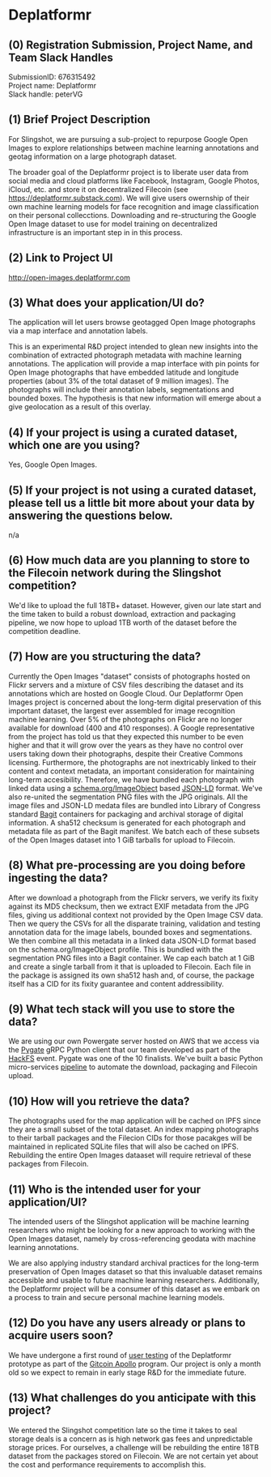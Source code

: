 # Deplatformr

## (0) Registration Submission, Project Name, and Team Slack Handles

SubmissionID: 676315492  
Project name: Deplatformr  
Slack handle: peterVG   

## (1) Brief Project Description

For Slingshot, we are pursuing a sub-project to repurpose Google Open Images to explore relationships between machine learning annotations and geotag information on a large photograph dataset.

The broader goal of the Deplatformr project is to liberate user data from social media and cloud platforms like Facebook, Instagram, Google Photos, iCloud, etc. and store it on decentralized Filecoin (see https://deplatformr.substack.com). We will give users owernship of their own machine learning models for face recognition and image classification on their personal collecctions. Downloading and re-structuring the Google Open Image dataset to use for model training on decentralized infrastructure is an important step in in this process.

## (2) Link to Project UI

http://open-images.deplatformr.com

## (3) What does your application/UI do?

The application will let users browse geotagged Open Image photographs via a map interface and annotation labels.

This is an experimental R&D project intended to glean new insights into the combination of extracted photograph metadata with machine learning annotations. The application will provide a map interface with pin points for Open Image photographs that have embedded latitude and longitude properties (about 3% of the total dataset of 9 million images). The photographs will include their annotation labels, segmentations and bounded boxes. The hypothesis is that new information will emerge about a give geolocation as a result of this overlay.

## (4) If your project is using a curated dataset, which one are you using?

Yes, Google Open Images.

## (5) If your project is not using a curated dataset, please tell us a little bit more about your data by answering the questions below.

n/a

## (6) How much data are you planning to store to the Filecoin network during the Slingshot competition?

We'd like to upload the full 18TB+ dataset. However, given our late start and the time taken to build a robust download, extraction and packaging pipeline, we now hope to upload 1TB worth of the dataset before the competition deadline.

## (7) How are you structuring the data?

Currently the Open Images "dataset" consists of photographs hosted on Flickr servers and a mixture of CSV files describing the dataset and its annotations which are hosted on Google Cloud. Our Deplatformr Open Images project is concerned about the long-term digital preservation of this important dataset, the largest ever assembled for image recognition machine learning. Over 5% of the photographs on Flickr are no longer available for download (400 and 410 responses). A Google representative from the project has told us that they expected this number to be even higher and that it will grow over the years as they have no control over users taking down their photographs, despite their Creative Commons licensing. Furthermore, the photographs are not inextricably linked to their content and context metadata, an important consideration for maintaining long-term accesibility. Therefore, we have bundled each photograph with linked data using a [schema.org/ImageObject](https://schema.org/ImageObject) based [JSON-LD](https://json-ld.org/) format. We've also re-united the segmentation PNG files with the JPG originals. All the image files and JSON-LD medata files are bundled into Library of Congress standard [Bagit](https://tools.ietf.org/html/rfc8493) containers for packaging and archival storage of digital information. A sha512 checksum is generated for each photograph and metadata file as part of the Bagit manifest. We batch each of these subsets of the Open Images dataset into 1 GiB tarballs for upload to Filecoin.

## (8) What pre-processing are you doing before ingesting the data?

After we download a photograph from the Flickr servers, we verify its fixity against its MD5 checksum, then we extract EXIF metadata from the JPG files, giving us additional context not provided by the Open Image CSV data. Then we query the CSVs for all the disparate training, validation and testing annotation data for the image labels, bounded boxes and segmentations. We then combine all this metadata in a linked data JSON-LD format based on the schema.org/ImageObject profile. This is bundled with the segmentation PNG files into a Bagit container. We cap each batch at 1 GiB and create a single tarball from it that is uploaded to Filecoin. Each file in the package is assigned its own sha512 hash and, of course, the package itself has a CID for its fixity guarantee and content addressibility.

## (9)  What tech stack will you use to store the data?

We are using our own Powergate server hosted on AWS that we access via the [Pygate](https://github.com/pygate/pygate-gRPC) gRPC Python client that our team developed as part of the [HackFS](https://hackfs.com/) event. Pygate was one of the 10 finalists. We've built a basic Python micro-services [pipeline](https://github.com/deplatformr/open-images) to automate the download, packaging and Filecoin upload. 

## (10) How will you retrieve the data?

The photographs used for the map application will be cached on IPFS since they are a small subset of the total dataset. An index mapping photographs to their tarball packages and the Filecion CIDs for those pacakges will be maintained in replicated SQLite files that will also be cached on IPFS. Rebuilding the entire Open Images dataaset will require retrieval of these packages from Filecoin. 

## (11) Who is the intended user for your application/UI?

The intended users of the Slingshot application will be machine learning researchers who might be looking for a new approach to working with the Open Images dataset, namely by cross-referencing geodata with machine learning annotations. 

We are also applying industry standard archival practices for the long-term preservation of Open Images dataset so that this invaluable dataset remains accessible and usable to future machine learning researchers. Additionally, the Deplatformr project will be a consumer of this dataset as we embark on a process to train and secure personal machine learning models. 

## (12) Do you have any users already or plans to acquire users soon?

We have undergone a first round of [user testing](https://deplatformr.substack.com/p/help-us-test-our-prototype) of the Deplatformr prototype as part of the [Gitcoin Apollo](https://gitcoin.co/hackathon/filecoin/) program. Our project is only a month old so we expect to remain in early stage R&D for the immediate future.

## (13) What challenges do you anticipate with this project?

We entered the Slingshot competition late so the time it takes to seal storage deals is a concern as is high network gas fees and unpredictable storage prices. For ourselves, a challenge will be rebuilding the entire 18TB dataset from the packages stored on Filecoin. We are not certain yet about the cost and performance requirements to accomplish this. 
